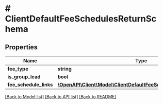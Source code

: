 # # ClientDefaultFeeSchedulesReturnSchema

## Properties

Name | Type | Description | Notes
------------ | ------------- | ------------- | -------------
**fee_type** | **string** |  |
**is_group_lead** | **bool** |  |
**fee_schedule_links** | [**\OpenAPI\Client\Model\ClientDefaultFeeScheduleLinkReturnSchema[]**](ClientDefaultFeeScheduleLinkReturnSchema.md) |  | [optional]

[[Back to Model list]](../../README.md#models) [[Back to API list]](../../README.md#endpoints) [[Back to README]](../../README.md)

